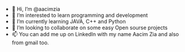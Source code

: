- 👋 Hi, I’m @aacimzia
- 👀 I’m interested to learn programming and development
- 🌱 I’m currently learning JAVA, C++ and Python
- 💞️ I’m looking to collaborate on some easy Open sourse projects
- 📫 You can add me up on LinkedIn with my name Aacim Zia and also from gmail too.

<!---
aacimzia/aacimzia is a ✨ special ✨ repository because its `README.md` (this file) appears on your GitHub profile.
You can click the Preview link to take a look at your changes.
--->
